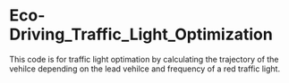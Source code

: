 # Eco-Driving_Traffic_Light_Optimization

This code is for traffic light optimation by calculating the trajectory of the vehilce depending on the lead vehilce and frequency of a red traffic light. 
